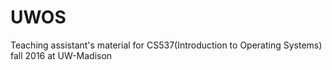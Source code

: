 # UWOS
Teaching assistant's material for CS537(Introduction to Operating Systems) fall 2016 at UW-Madison
